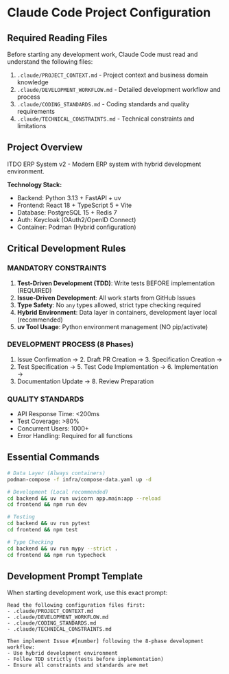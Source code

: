 # Claude Code Project Configuration

## Required Reading Files

Before starting any development work, Claude Code must read and understand the following files:

1. `.claude/PROJECT_CONTEXT.md` - Project context and business domain knowledge
2. `.claude/DEVELOPMENT_WORKFLOW.md` - Detailed development workflow and process
3. `.claude/CODING_STANDARDS.md` - Coding standards and quality requirements
4. `.claude/TECHNICAL_CONSTRAINTS.md` - Technical constraints and limitations

## Project Overview

ITDO ERP System v2 - Modern ERP system with hybrid development environment.

**Technology Stack:**
- Backend: Python 3.13 + FastAPI + uv
- Frontend: React 18 + TypeScript 5 + Vite  
- Database: PostgreSQL 15 + Redis 7
- Auth: Keycloak (OAuth2/OpenID Connect)
- Container: Podman (Hybrid configuration)

## Critical Development Rules

### MANDATORY CONSTRAINTS
1. **Test-Driven Development (TDD)**: Write tests BEFORE implementation (REQUIRED)
2. **Issue-Driven Development**: All work starts from GitHub Issues
3. **Type Safety**: No `any` types allowed, strict type checking required
4. **Hybrid Environment**: Data layer in containers, development layer local (recommended)
5. **uv Tool Usage**: Python environment management (NO pip/activate)

### DEVELOPMENT PROCESS (8 Phases)
1. Issue Confirmation → 2. Draft PR Creation → 3. Specification Creation → 
4. Test Specification → 5. Test Code Implementation → 6. Implementation → 
7. Documentation Update → 8. Review Preparation

### QUALITY STANDARDS
- API Response Time: <200ms
- Test Coverage: >80%  
- Concurrent Users: 1000+
- Error Handling: Required for all functions

## Essential Commands

```bash
# Data Layer (Always containers)
podman-compose -f infra/compose-data.yaml up -d

# Development (Local recommended)
cd backend && uv run uvicorn app.main:app --reload
cd frontend && npm run dev

# Testing
cd backend && uv run pytest
cd frontend && npm test

# Type Checking
cd backend && uv run mypy --strict .
cd frontend && npm run typecheck
```

## Development Prompt Template

When starting development work, use this exact prompt:

```
Read the following configuration files first:
- .claude/PROJECT_CONTEXT.md
- .claude/DEVELOPMENT_WORKFLOW.md  
- .claude/CODING_STANDARDS.md
- .claude/TECHNICAL_CONSTRAINTS.md

Then implement Issue #[number] following the 8-phase development workflow:
- Use hybrid development environment
- Follow TDD strictly (tests before implementation)
- Ensure all constraints and standards are met
```